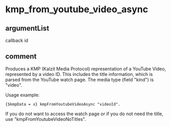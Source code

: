 # kmp_from_youtube_video_async
## argumentList
callback
id
## comment

Produces a KMP (Kalzit Media Protocol) representation of a YouTube Video, represented by a video ID.
This includes the title information, which is parsed from the YouTube watch page.
The media type (field "kind") is "video".

Usage example:
```kalzit
{$kmpData = x} kmpFromYoutubeVideoAsync "videoId".
```

If you do not want to access the watch page or if you do not need the title, use "kmpFromYoutubeVideoNoTitles".
